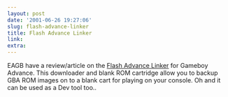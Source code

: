 ```yaml
---
layout: post
date: '2001-06-26 19:27:06'
slug: flash-advance-linker
title: Flash Advance Linker
link: 
extra: 
---
```


EAGB have a review/article on the [Flash Advance Linker](http://www.eagb.net/advance/hr13.html) for Gameboy Advance. This downloader and blank ROM cartridge allow you to backup GBA ROM images on to a blank cart for playing on your console.
Oh and it can be used as a Dev tool too..